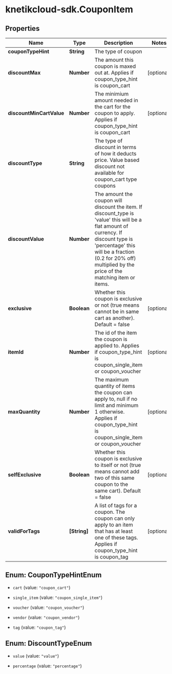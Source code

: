# knetikcloud-sdk.CouponItem

## Properties
Name | Type | Description | Notes
------------ | ------------- | ------------- | -------------
**couponTypeHint** | **String** | The type of coupon | 
**discountMax** | **Number** | The amount this coupon is maxed out at.  Applies if coupon_type_hint is coupon_cart | [optional] 
**discountMinCartValue** | **Number** | The minimium amount needed in the cart for the coupon to apply.  Applies if coupon_type_hint is coupon_cart | [optional] 
**discountType** | **String** | The type of discount in terms of how it deducts price. Value based discount not available for coupon_cart type coupons | 
**discountValue** | **Number** | The amount the coupon will discount the item. If discount_type is &#39;value&#39; this will be a flat amount of currency. If discount type is &#39;percentage&#39; this will be a fraction (0.2 for 20% off) multiplied by the price of the matching item or items. | 
**exclusive** | **Boolean** | Whether this coupon is exclusive or not (true means cannot be in same cart as another).  Default &#x3D; false | [optional] 
**itemId** | **Number** | The id of the item the coupon is applied to.  Applies if coupon_type_hint is coupon_single_item or coupon_voucher | [optional] 
**maxQuantity** | **Number** | The maximum quantity of items the coupon can apply to, null if no limit and minimum 1 otherwise.  Applies if coupon_type_hint is coupon_single_item or coupon_voucher | [optional] 
**selfExclusive** | **Boolean** | Whether this coupon is exclusive to itself or not (true means cannot add two of this same coupon to the same cart).  Default &#x3D; false | [optional] 
**validForTags** | **[String]** | A list of tags for a coupon.  The coupon can only apply to an item that has at least one of these tags.  Applies if coupon_type_hint is coupon_tag | [optional] 


<a name="CouponTypeHintEnum"></a>
## Enum: CouponTypeHintEnum


* `cart` (value: `"coupon_cart"`)

* `single_item` (value: `"coupon_single_item"`)

* `voucher` (value: `"coupon_voucher"`)

* `vendor` (value: `"coupon_vendor"`)

* `tag` (value: `"coupon_tag"`)




<a name="DiscountTypeEnum"></a>
## Enum: DiscountTypeEnum


* `value` (value: `"value"`)

* `percentage` (value: `"percentage"`)




